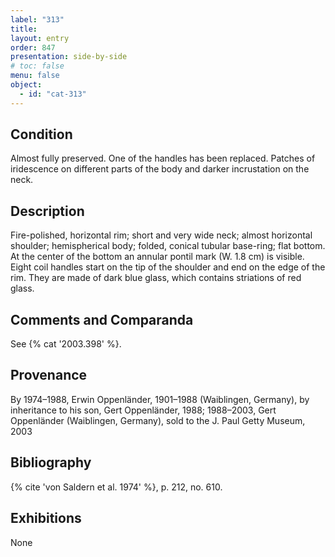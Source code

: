 ```yaml
---
label: "313"
title: 
layout: entry
order: 847
presentation: side-by-side
# toc: false
menu: false
object:
  - id: "cat-313"
---
```


## Condition

Almost fully preserved. One of the handles has been replaced. Patches of iridescence on different parts of the body and darker incrustation on the neck.

## Description

Fire-polished, horizontal rim; short and very wide neck; almost horizontal shoulder; hemispherical body; folded, conical tubular base-ring; flat bottom. At the center of the bottom an annular pontil mark (W. 1.8 cm) is visible. Eight coil handles start on the tip of the shoulder and end on the edge of the rim. They are made of dark blue glass, which contains striations of red glass.

## Comments and Comparanda

See {% cat '2003.398' %}.

## Provenance

By 1974–1988, Erwin Oppenländer, 1901–1988 (Waiblingen, Germany), by inheritance to his son, Gert Oppenländer, 1988; 1988–2003, Gert Oppenländer (Waiblingen, Germany), sold to the J. Paul Getty Museum, 2003

## Bibliography

{% cite 'von Saldern et al. 1974' %}, p. 212, no. 610.

## Exhibitions

None
